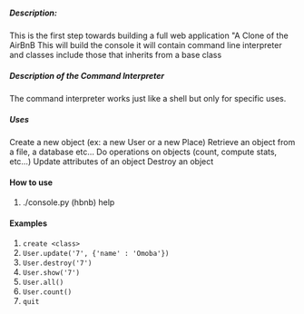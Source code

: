 ##### Description:
This is the first step towards building a full web application "A Clone of the AirBnB
This will build the console it will contain command line interpreter and classes include those that inherits from a base class

##### Description of the Command Interpreter
The command interpreter works just like a shell but only for specific uses.
##### Uses
Create a new object (ex: a new User or a new Place)
Retrieve an object from a file, a database etc…
Do operations on objects (count, compute stats, etc…)
Update attributes of an object
Destroy an object
#### How to use
1. ./console.py
(hbnb) help
#### Examples
1. `create <class>`
2. `User.update('7', {'name' : 'Omoba'})`
3. `User.destroy('7')`
4. `User.show('7')`
5. `User.all()`
6. `User.count()`
7. `quit`
